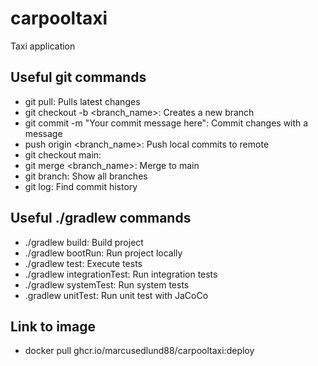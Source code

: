 # carpooltaxi
Taxi application

## Useful git commands
- git pull: Pulls latest changes
- git checkout -b <branch_name>: Creates a new branch
- git commit -m "Your commit message here": Commit changes with a message
- push origin <branch_name>: Push local commits to remote
- git checkout main: 
- git merge <branch_name>: Merge to main
- git branch: Show all branches
- git log: Find commit history

## Useful ./gradlew commands
- ./gradlew build: Build project
- ./gradlew bootRun: Run project locally
- ./gradlew test: Execute tests
- ./gradlew integrationTest: Run integration tests
- ./gradlew systemTest: Run system tests
- .gradlew unitTest: Run unit test with JaCoCo

## Link to image
- docker pull ghcr.io/marcusedlund88/carpooltaxi:deploy
